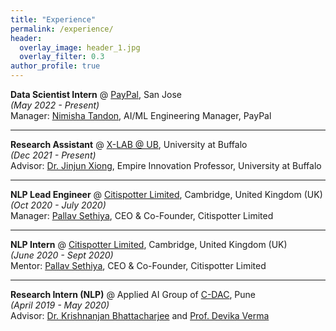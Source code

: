 ```yaml
---
title: "Experience"
permalink: /experience/
header:
  overlay_image: header_1.jpg
  overlay_filter: 0.3
author_profile: true
---
```


<b>Data Scientist Intern</b> @ <a href="https://www.linkedin.com/company/paypal"> PayPal</a>, San Jose <br>
<i>(May 2022 - Present)</i><br> 
Manager: [Nimisha Tandon](https://www.linkedin.com/in/nimisha-tandon/), AI/ML Engineering Manager, PayPal<br>

---
<b>Research Assistant</b> @ <a href="https://www.xlab-ub.com/home"> X-LAB @ UB</a>, University at Buffalo<br>
<i>(Dec 2021 - Present)</i><br> 
Advisor: [Dr. Jinjun Xiong](https://www.xlab-ub.com/home), Empire Innovation Professor, University at Buffalo <br>

---
<b>NLP Lead Engineer</b> @ <a href="http://citispotter.com/"> Citispotter Limited</a>, Cambridge, United Kingdom (UK)<br>
<i>(Oct 2020 - July 2020)</i><br> 
Manager: [Pallav Sethiya](https://www.linkedin.com/in/pallavsethiya/), CEO & Co-Founder, Citispotter Limited <br>

---
<b>NLP Intern</b> @ <a href="http://citispotter.com/"> Citispotter Limited</a>, Cambridge, United Kingdom (UK)<br>
<i>(June 2020 - Sept 2020)</i><br>
Mentor: [Pallav Sethiya](https://www.linkedin.com/in/pallavsethiya/), CEO & Co-Founder, Citispotter Limited <br>

---
<b>Research Intern (NLP)</b> @ Applied AI Group of <a href="https://www.cdac.in/">C-DAC</a>, Pune<br>
<i>(April 2019 - May 2020)</i><br>
  Advisor: [Dr. Krishnanjan Bhattacharjee](https://www.linkedin.com/in/dr-krishnanjan-bhattacharjee-b1852141/) and [Prof. Devika Verma](https://www.linkedin.com/in/devikaverma/)
